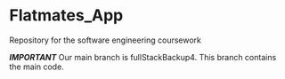 # Flatmates_App
Repository for the software engineering coursework 

***IMPORTANT***
Our main branch is fullStackBackup4. This branch contains the main code.
